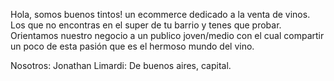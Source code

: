 Hola, somos buenos tintos! un ecommerce dedicado a la venta de vinos. Los que no encontras en el super de tu barrio y tenes que probar. 
Orientamos nuestro negocio a un publico joven/medio con el cual compartir un poco de esta pasión que es el hermoso mundo del vino.

Nosotros:
Jonathan Limardi: De buenos aires, capital. 